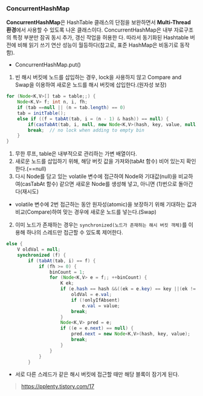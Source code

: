 ### ConcurrentHashMap
**ConcurrentHashMap**은 HashTable 클래스의 단점을 보완하면서 **Multi-Thread 환경**에서 사용할 수 있도록 나온 클래스이다.
ConcurrentHashMap은 내부 자료구조의 특정 부분만 잠궈 동시 추가, 갱신 작업을 허용한 다. 따라서 동기화된 Hashtable 버전에 비해 읽기 쓰기 연산 성능이 월등하다(참고로, 표준 HashMap은 비동기로 동작함).

- ConcurrentHashMap.put()
1. 빈 해시 버킷에 노드를 삽입하는 경우, lock을 사용하지 않고 Compare and Swap을 이용하여 새로운 노드를 해시 버킷에 삽입한다.(원자성 보장)
```java
for (Node<K,V>[] tab = table;;) {
	Node<K,V> f; int n, i, fh;
    if (tab ==null || (n = tab.length) == 0)
    tab = initTable();
    else if ((f = tabAt(tab, i = (n - 1) & hash)) == null) {
    	if(casTabAt(tab, i, null, new Node<K,V>(hash, key, value, null)))
        break;	// no lock when adding to empty bin
    }
}
```

1) 무한 루프, table은 내부적으로 관리하는 가변 배열이다.
2) 새로운 노드를 삽입하기 위해, 해당 버킷 값을 가져와(tabAt 함수) 비어 있는지 확인한다.(==null)
3) 다시 Node를 담고 있는 volatile 변수에 접근하여 Node와 기대값(null)을 비교하여(casTabAt 함수) 같으면 새로운 Node를 생성해 넣고, 아니면 (1)번으로 돌아간다(재시도)
- volatile 변수에 2번 접근하는 동안 원자성(atomic)을 보장하기 위해 기대하는 값과 비교(Compare)하여 맞는 경우에 새로운 노드를 넣는다.(Swap)


2. 이미 노드가 존재하는 경우는 `synchronized(노드가 존재하는 해시 버킷 객체)`를 이용해 하나의 스레드만 접근할 수 있도록 제어한다.
```java
else {
	V oldVal = null;
	synchronized (f) {
		if (tabAt(tab, i) == f) {
			if (fh >= 0) {
				binCount = 1;
				for (Node<K,V> e = f;; ++binCount) {
					K ek;
					if (e.hash == hash &&((ek = e.key) == key ||(ek != null && key.equals(ek)))) {
						oldVal = e.val;
						if (!onlyIfAbsent)
							e.val = value;
						break;
					}
					Node<K,V> pred = e;
					if ((e = e.next) == null) {
						pred.next = new Node<K,V>(hash, key, value);
						break;
					}
				}
			}
		}
```

- 서로 다른 스레드가 같은 해시 버킷에 접근할 때만 해당 블록이 잠기게 된다.


>https://pplenty.tistory.com/17


